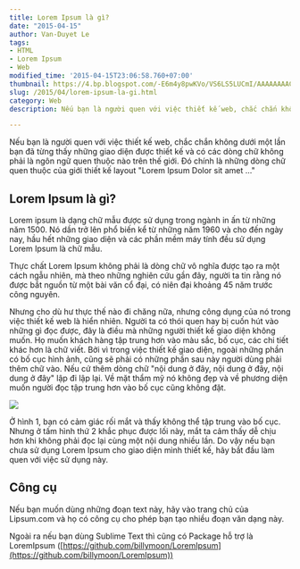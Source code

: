 ```yaml
---
title: Lorem Ipsum là gì?
date: "2015-04-15"
author: Van-Duyet Le
tags:
- HTML
- Lorem Ipsum
- Web
modified_time: '2015-04-15T23:06:58.760+07:00'
thumbnail: https://4.bp.blogspot.com/-E6m4y8pwKVo/VS6LS5LUCmI/AAAAAAAACRU/8aSZgKRN-DI/s1600/lipsum.jpg
slug: /2015/04/lorem-ipsum-la-gi.html
category: Web
description: Nếu bạn là người quen với việc thiết kế web, chắc chắn không dưới một lần bạn đã từng thấy những giao diện được thiết kế và có các dòng chữ không phải là ngôn ngữ quen thuộc nào trên thế giới. Đó chính là những dòng chữ quen thuộc của giới thiết kế layout "Lorem Ipsum Dolor sit amet …"

---
```


Nếu bạn là người quen với việc thiết kế web, chắc chắn không dưới một lần bạn đã từng thấy những giao diện được thiết kế và có các dòng chữ không phải là ngôn ngữ quen thuộc nào trên thế giới. Đó chính là những dòng chữ quen thuộc của giới thiết kế layout "Lorem Ipsum Dolor sit amet …"

## Lorem Ipsum  là gì? ##
Lorem ipsum là dạng chữ mẫu được sử dụng trong ngành in ấn từ những năm 1500. Nó dần trở lên phổ biến kể từ những năm 1960 và cho đến ngày nay, hầu hết những giao diện và các phần mềm máy tính đều sử dụng Lorem Ipsum là chữ mẫu.

Thực chất Lorem Ipsum không phải là dòng chữ vô nghĩa được tạo ra một cách ngẫu nhiên, mà theo những nghiên cứu gần đây, người ta tin rằng nó được bắt nguồn từ một bài văn cổ đại, có niên đại  khoảng 45 năm trước công nguyên.

Nhưng cho dù hư thực thế nào đi chăng nữa, nhưng công dụng của nó trong việc thiết kế web là hiển nhiên. Người ta có thói quen hay bị cuốn hút vào những gì đọc được, đây là điều mà những người thiết kế giao diện không muốn. Họ muốn khách hàng tập trung hơn vào màu sắc, bố cục, các chi tiết khác hơn là chữ viết. Bởi vì trong việc thiết kế giao diện, ngoài những phần có bố cục hình ảnh, cũng sẽ phải có những phần sau này người dùng phải thêm chữ vào. Nếu cứ thêm dòng chữ "nội dung ở đây, nội dung ở đây, nội dung ở đây" lập đi lập lại. Về mặt thẩm mỹ nó không đẹp và về phương diện muốn người đọc tập trung hơn vào bố cục cũng không đặt.

![](https://4.bp.blogspot.com/-E6m4y8pwKVo/VS6LS5LUCmI/AAAAAAAACRU/8aSZgKRN-DI/s1600/lipsum.jpg)

Ở hình 1, bạn có cảm giác rối mắt và thấy không thể tập trung vào bố cục. Nhưng ở tấm hình thứ 2 khắc phục được lối này, mắt ta cảm thấy dễ chịu hơn khi không phải đọc lại cùng một nội dung nhiều lần. Do vậy nếu bạn chưa sử dụng Lorem Ipsum cho giao diện mình thiết kế, hãy bắt đầu làm quen với việc sử dụng này.

## Công cụ 

Nếu bạn muốn dùng những đoạn text này, hãy vào trang chủ của Lipsum.com và họ có công cụ cho phép bạn tạo nhiều đoạn văn dạng này.

Ngoài ra nếu bạn dùng Sublime Text thì cũng có  Package hỗ trợ là LoremIpsum ([https://github.com/billymoon/LoremIpsum](https://github.com/billymoon/LoremIpsum))
